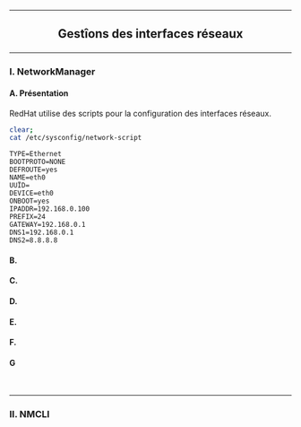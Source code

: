 ------------------------------------------------------------------------------------------------------------------------------------------------------------------------------------
## <p align='center'> Gestîons des interfaces réseaux </p>

------------------------------------------------------------------------------------------------------------------------------------------------------------------------------------
### I. NetworkManager
#### A. Présentation
RedHat utilise des scripts pour la configuration des interfaces réseaux.
```bash
clear;
cat /etc/sysconfig/network-script
```

```
TYPE=Ethernet
BOOTPROTO=NONE
DEFROUTE=yes
NAME=eth0
UUÏD=
DEVICE=eth0
ONBOOT=yes
IPADDR=192.168.0.100
PREFIX=24
GATEWAY=192.168.0.1
DNS1=192.168.0.1
DNS2=8.8.8.8
```


#### B.
#### C.
#### D.
#### E.
#### F.
#### G



<br />

------------------------------------------------------------------------------------------------------------------------------------------------------------------------------------
### II. NMCLI

